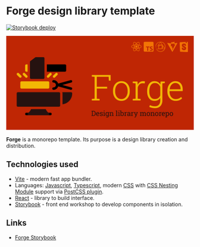 # Forge design library template

[![Storybook deploy](https://github.com/morewings/forge/actions/workflows/pages.yml/badge.svg)](https://github.com/morewings/forge/actions/workflows/pages.yml)

<img src="./doc-assets/readme-logo.png" alt="Forge logo"/>

**Forge** is a monorepo template. Its purpose is a design library creation and distribution. 

## Technologies used

- [Vite](https://vitejs.dev/) - modern fast app bundler.
- Languages: [Javascript](https://developer.mozilla.org/en-US/docs/Web/JavaScript), [Typescript](https://www.typescriptlang.org/), modern [CSS](https://developer.mozilla.org/en-US/docs/Web/CSS) with [CSS Nesting Module](https://drafts.csswg.org/css-nesting-1/) support via [PostCSS plugin](https://github.com/csstools/postcss-plugins/tree/main/plugins/postcss-nesting).
- [React](https://reactjs.org/) - library to build interface.
- [Storybook](https://storybook.js.org/) -  front end workshop to develop components in isolation.

## Links

- [Forge Storybook](https://morewings.github.io/forge/)
